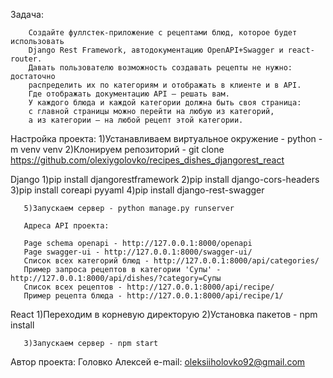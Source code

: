 Задача:

        Создайте фуллстек-приложение с рецептами блюд, которое будет использовать
        Django Rest Framework, автодокументацию OpenAPI+Swagger и react-router.
        Давать пользователю возможность создавать рецепты не нужно: достаточно
        распределить их по категориям и отображать в клиенте и в API.
        Где отображать документацию API — решать вам.
        У каждого блюда и каждой категории должна быть своя страница:
        с главной страницы можно перейти на любую из категорий,
        а из категории — на любой рецепт этой категории.

Настройка проекта:
       1)Устанавливаем виртуальное окружение - python -m venv venv
       2)Клонируем репозиторий - git clone https://github.com/olexiygolovko/recipes_dishes_djangorest_react

Django
       1)pip install djangorestframework
       2)pip install django-cors-headers
       3)pip install coreapi pyyaml
       4)pip install django-rest-swagger

       5)Запускаем сервер - python manage.py runserver

       Адреса API проекта:

       Page schema openapi - http://127.0.0.1:8000/openapi
       Page swagger-ui - http://127.0.0.1:8000/swagger-ui/
       Список всех категорий блюд - http://127.0.0.1:8000/api/categories/
       Пример запроса рецептов в категории 'Супы' - http://127.0.0.1:8000/api/dishes/?category=Супы
       Список всех рецептов - http://127.0.0.1:8000/api/recipe/
       Пример рецепта блюда - http://127.0.0.1:8000/api/recipe/1/

React
       1)Переходим в корневую директорую
       2)Установка пакетов - npm install

       3)Запускаем сервер - npm start

Автор проекта: Головко Алексей
e-mail: oleksiiholovko92@gmail.com
